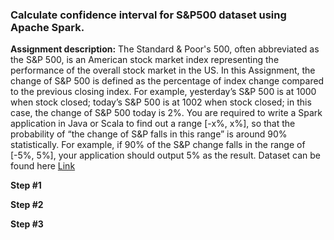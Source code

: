 ### Calculate confidence interval for S&P500 dataset using Apache Spark.

**Assignment description:**
The Standard & Poor's 500, often abbreviated as the S&P 500, is an American stock market index representing the performance of the overall stock market in the US.
In this Assignment, the change of S&P 500 is defined as the percentage of index change compared to the previous closing index. For example, yesterday’s S&P 500 is at 1000 when stock closed; today’s S&P 500 is at 1002 when stock closed; in this case, the change of S&P 500 today is 2%.
You are required to write a Spark application in Java or Scala to find out a range [-x%, x%], so that the probability of “the change of S&P falls in this range” is around 90% statistically. For example, if 90% of the S&P change falls in the range of [-5%, 5%], your application should output 5% as the result.
Dataset can be found here [Link](https://fred.stlouisfed.org/series/SP500/downloaddata)

**Step #1**

**Step #2**

**Step #3**
